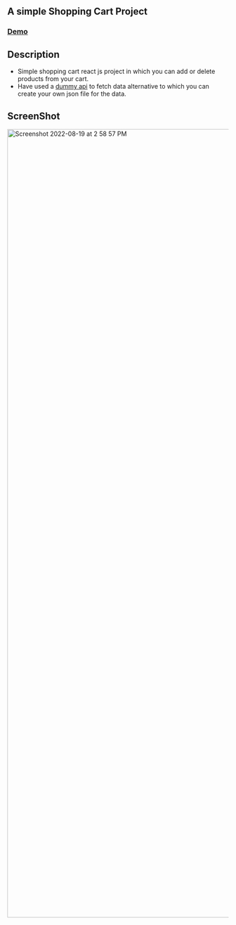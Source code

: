 ## A simple Shopping Cart Project

### [Demo](https://himansh18131018.github.io/mock_cart/)

## Description
* Simple shopping cart react js project in which you can add or delete products from your cart.
* Have used a [dummy api](https://dummyjson.com/products) to fetch data alternative to which you can create your own json file for the data.

## ScreenShot

<img width="1792" alt="Screenshot 2022-08-19 at 2 58 57 PM" src="https://user-images.githubusercontent.com/60508244/185593357-ca8fe837-f198-4ee4-84ce-b565e4827176.png">
